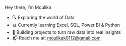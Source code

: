Hey there, 
I’m Moulika  
+ 🔍 Exploring the world of Data  
+ 📊 Currently learning Excel, SQL, Power BI & Python 
+ 🌱 Building projects to turn raw data into real insights  
+ 📬 Reach me at: moulikak0112@gmail.com
